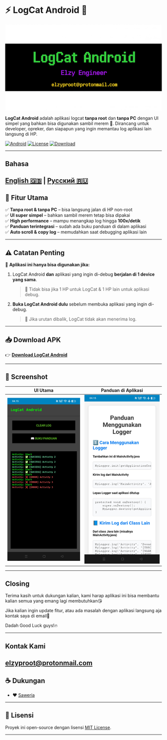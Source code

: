 # ⚡ LogCat Android 📱
![LogCat Android Banner](screenshots/banner.png)

**LogCat Android** adalah aplikasi logcat **tanpa root** dan **tanpa PC** dengan UI simpel yang bahkan bisa digunakan sambil merem 👀. Dirancang untuk developer, opreker, dan siapapun yang ingin memantau log aplikasi lain langsung di HP.

[![Android](https://img.shields.io/badge/platform-android-green?logo=android)](https://play.google.com/)
[![License](https://img.shields.io/badge/license-MIT-blue)](LICENSE)
[![Download](https://img.shields.io/badge/Download-APK-brightgreen)](https://github.com/Proot9/LogCat_Android_NonRoot/releases/tag/v1.1)

---
## Bahasa 
[English 🇬🇧](README_EN.md) | [Русский 🇷🇺](README_RU.md)
---
## 🚀 Fitur Utama
✅ **Tanpa root & tanpa PC** – bisa langsung jalan di HP non-root  
✅ **UI super simpel** – bahkan sambil merem tetap bisa dipakai  
✅ **High performance** – mampu menangkap log hingga **100x/detik**  
✅ **Panduan terintegrasi** – sudah ada buku panduan di dalam aplikasi  
✅ **Auto scroll & copy log** – memudahkan saat debugging aplikasi lain  

---

## ⚠️ **Catatan Penting**
📱 **Aplikasi ini hanya bisa digunakan jika:**
1. LogCat Android **dan** aplikasi yang ingin di-debug **berjalan di 1 device yang sama**.  
   > 🚫 Tidak bisa jika 1 HP untuk LogCat & 1 HP lain untuk aplikasi debug.  

2. **Buka LogCat Android dulu** sebelum membuka aplikasi yang ingin di-debug.  
   > 🚫 Jika urutan dibalik, LogCat tidak akan menerima log.  

---

## 📥 Download APK
👉 [**Download LogCat Android**](https://github.com/Proot9/LogCat_Android_NonRoot/releases/)  

---

## 📸 Screenshot
| UI Utama                | Panduan di Aplikasi       |
|-------------------------|----------------------------|
| ![Screenshot1](screenshots/screen1.jpg) | ![Screenshot2](screenshots/screen2.jpg) |

---

## Closing
Terima kasih untuk dukungan kalian, kami harap aplikasi ini bisa membantu kalian semua yang emang lagi membutuhkan😘

Jika kalian ingin update fitur, atau ada masalah dengan aplikasi langsung aja kontak saya di email📩

Dadah Good Luck guys!🔥

---
## Kontak Kami
elzyproot@protonmail.com
---
## ☕ Dukungan
- ❤️ [Saweria](https://saweria.co/elzy01engineer) 
---

## 📜 Lisensi
Proyek ini open-source dengan lisensi [MIT License](LICENSE).

---
